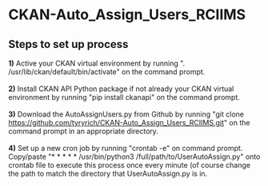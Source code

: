 # CKAN-Auto_Assign_Users_RCIIMS

## Steps to set up process
<b>1)</b> Active your CKAN virtual environment by running ". /usr/lib/ckan/default/bin/activate" on the command prompt.<br><br>
<b>2)</b> Install CKAN API Python package if not already your CKAN virtual environment by running "pip install ckanapi" on the command prompt.<br><br>
<b>3)</b> Download the AutoAssignUsers.py from Github by running "git clone https://github.com/tyryrich/CKAN-Auto_Assign_Users_RCIIMS.git" on the command prompt in an appropriate directory.<br><br>
<b>4)</b> Set up a new cron job by running "crontab -e" on command prompt. Copy/paste "* * * * * /usr/bin/python3 /full/path/to/UserAutoAssign.py" onto crontab file to execute this process once every minute (of course change the path to match the directory that UserAutoAssign.py is in.
